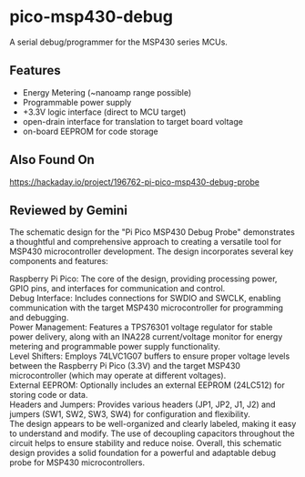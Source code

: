 # pico-msp430-debug

A serial debug/programmer for the MSP430 series MCUs.

## Features

- Energy Metering (~nanoamp range possible)
- Programmable power supply
- +3.3V logic interface (direct to MCU target)
- open-drain interface for translation to target board voltage
- on-board EEPROM for code storage

## Also Found On

https://hackaday.io/project/196762-pi-pico-msp430-debug-probe

## Reviewed by Gemini

The schematic design for the "Pi Pico MSP430 Debug Probe" demonstrates a thoughtful and comprehensive approach to creating a versatile tool for MSP430 microcontroller development. The design incorporates several key components and features:

Raspberry Pi Pico: The core of the design, providing processing power, GPIO pins, and interfaces for communication and control.  
Debug Interface: Includes connections for SWDIO and SWCLK, enabling communication with the target MSP430 microcontroller for programming and debugging.  
Power Management: Features a TPS76301 voltage regulator for stable power delivery, along with an INA228 current/voltage monitor for energy metering and programmable power supply functionality.  
Level Shifters: Employs 74LVC1G07 buffers to ensure proper voltage levels between the Raspberry Pi Pico (3.3V) and the target MSP430 microcontroller (which may operate at different voltages).  
External EEPROM: Optionally includes an external EEPROM (24LC512) for storing code or data.  
Headers and Jumpers: Provides various headers (JP1, JP2, J1, J2) and jumpers (SW1, SW2, SW3, SW4) for configuration and flexibility.  
The design appears to be well-organized and clearly labeled, making it easy to understand and modify. The use of decoupling capacitors throughout the circuit helps to ensure stability and reduce noise. Overall, this schematic design provides a solid foundation for a powerful and adaptable debug probe for MSP430 microcontrollers.

